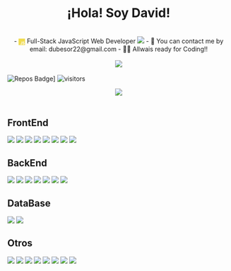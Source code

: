 <h1 align="center">¡Hola! Soy David!</h1>

<br/>
<div align="center">
- <img align="center" alt="Rafa-Js" height="15" width="15" src="https://raw.githubusercontent.com/devicons/devicon/master/icons/javascript/javascript-plain.svg"> Full-Stack JavaScript Web Developer <img src="https://media.giphy.com/media/WUlplcMpOCEmTGBtBW/giphy.gif" width="30">
- 📩 You can contact me by email: dubesor22@gmail.com
- 👨‍💻 Allwais ready for Coding!!
  </div>
  <br/>
  



<div align="center">
  <img  src="https://c.tenor.com/GfSX-u7VGM4AAAAC/coding.gif">
</div>


![Repos Badge](https://badges.pufler.dev/repos/dubesor22)]
![visitors](https://visitor-badge.glitch.me/badge?page_id=dubesor22&left_color=gray&right_color=blue)
<div align="center">
  <img src="https://github-readme-stats.vercel.app/api?username=dubesor22&show_icons=true&bg_color=DEG,850B20,37000A&border_radius=20&title_color=ffffff&text_color=ffffff&icon_color=249f89&locale=es&custom_title=dubesor22&hide=prs,issues">
 </div>
 <br/>

<h2>FrontEnd</h2>
<div>
  <img height="24px" src="https://img.shields.io/badge/html5-%23E34F26.svg?style=for-the-badge&logo=html5&logoColor=white">
  <img height="24px" src="https://img.shields.io/badge/css3-%231572B6.svg?style=for-the-badge&logo=css3&logoColor=white">
  <img height="24px" src="https://img.shields.io/badge/bootstrap-%23563D7C.svg?style=for-the-badge&logo=bootstrap&logoColor=white">
  <img height="24px" src="https://img.shields.io/badge/tailwindcss-%2338B2AC.svg?style=for-the-badge&logo=tailwind-css&logoColor=white">
  <img height="24px" src="https://img.shields.io/badge/javascript-%23323330.svg?style=for-the-badge&logo=javascript&logoColor=%23F7DF1E">
  <img height="24px" src="https://img.shields.io/badge/react-%2320232a.svg?style=for-the-badge&logo=react&logoColor=%2361DAFB">
  <img height="24px" src="https://img.shields.io/badge/chart.js-F5788D.svg?style=for-the-badge&logo=chart.js&logoColor=white">
  <img height="24px" src="https://img.shields.io/badge/SASS-hotpink.svg?style=for-the-badge&logo=SASS&logoColor=white">
</div>

<h2>BackEnd</h2>
<div>
  <img height="24px" src="https://img.shields.io/badge/node.js-6DA55F?style=for-the-badge&logo=node.js&logoColor=white">
  <img height="24px" src="https://img.shields.io/badge/NPM-%23000000.svg?style=for-the-badge&logo=npm&logoColor=white">
  <img height="24px" src="https://img.shields.io/badge/express.js-%23404d59.svg?style=for-the-badge&logo=express&logoColor=%2361DAFB">
  <img height="24px" src="https://img.shields.io/badge/Sequelize-52B0E7?style=for-the-badge&logo=Sequelize&logoColor=white">
  <img height="24px" src="https://img.shields.io/badge/JWT-black?style=for-the-badge&logo=JSON%20web%20tokens">
  <img height="24px" src="https://img.shields.io/badge/-jest-%23C21325?style=for-the-badge&logo=jest&logoColor=white">
  <img height="24px" src="https://img.shields.io/badge/Postman-FF6C37?style=for-the-badge&logo=postman&logoColor=white">
</div>

<h2>DataBase</h2>
<div>
  <img height="24px" src="https://img.shields.io/badge/mysql-%2300f.svg?style=for-the-badge&logo=mysql&logoColor=white">
  <img height="24px" src="https://img.shields.io/badge/MongoDB-%234ea94b.svg?style=for-the-badge&logo=mongodb&logoColor=white">
</div>

<h2>Otros</h2>
<div>
  <img height="24px" src="https://img.shields.io/badge/Visual%20Studio%20Code-0078d7.svg?style=for-the-badge&logo=visual-studio-code&logoColor=white">
  <img height="24px" src="https://img.shields.io/badge/git-%23F05033.svg?style=for-the-badge&logo=git&logoColor=white">
  <img height="24px" src="https://img.shields.io/badge/Ubuntu-E95420?style=for-the-badge&logo=ubuntu&logoColor=white">
  <img height="24px" src="https://img.shields.io/badge/Windows-0078D6?style=for-the-badge&logo=windows&logoColor=white">
  <img height="24px" src="https://img.shields.io/badge/Microsoft_Excel-217346?style=for-the-badge&logo=microsoft-excel&logoColor=white">
  <img height="24px" src="https://img.shields.io/badge/Notion-%23000000.svg?style=for-the-badge&logo=notion&logoColor=white">
  <img height="24px" src="https://img.shields.io/badge/jira-%230A0FFF.svg?style=for-the-badge&logo=jira&logoColor=white">
  <img height="24px" src="https://img.shields.io/badge/Trello-%23026AA7.svg?style=for-the-badge&logo=Trello&logoColor=white">
</div>

<!-- Here are some ideas to get you started:

- 🔭 I’m currently working on ...
- 🌱 I’m currently learning ...
- 👯 I’m looking to collaborate on ...
- 🤔 I’m looking for help with ...
- 💬 Ask me about ...
- 📫 How to reach me: ...
- 😄 Pronouns: ...
- ⚡ Fun fact: ...
-->
